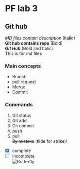 # PF lab 3
## Git hub
*MD files contain description* (Italic) \
**Git hub contains repo** (Bold) \
***Git Hub*** (Bold and Italic)\
This is for md files
### Main concepts
* Branch
* pull request
* Merge 
* Commit
### Commands
1. Git status
2. Git add
3. Git commit
4. push
5. pull\
~~By mistake~~ (tilde for strike)\
- [x] complete
- [ ] incomplete\
![Butterfly](https://media.gettyimages.com/id/2131642757/video/purple-flower-and-monarch-butterly.jpg?s=640x640&k=20&c=SkcAI6K-MP1scOvtdsuvb1PWUHlMlhq9GSYgUI5cwG)
